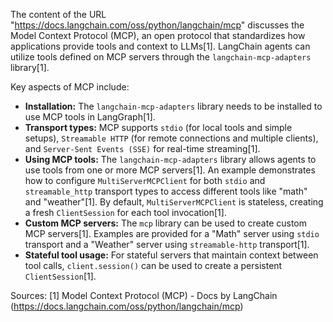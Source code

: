 The content of the URL "https://docs.langchain.com/oss/python/langchain/mcp" discusses the Model Context Protocol (MCP), an open protocol that standardizes how applications provide tools and context to LLMs[1]. LangChain agents can utilize tools defined on MCP servers through the `langchain-mcp-adapters` library[1].

Key aspects of MCP include:
*   **Installation:** The `langchain-mcp-adapters` library needs to be installed to use MCP tools in LangGraph[1].
*   **Transport types:** MCP supports `stdio` (for local tools and simple setups), `Streamable HTTP` (for remote connections and multiple clients), and `Server-Sent Events (SSE)` for real-time streaming[1].
*   **Using MCP tools:** The `langchain-mcp-adapters` library allows agents to use tools from one or more MCP servers[1]. An example demonstrates how to configure `MultiServerMCPClient` for both `stdio` and `streamable_http` transport types to access different tools like "math" and "weather"[1]. By default, `MultiServerMCPClient` is stateless, creating a fresh `ClientSession` for each tool invocation[1].
*   **Custom MCP servers:** The `mcp` library can be used to create custom MCP servers[1]. Examples are provided for a "Math" server using `stdio` transport and a "Weather" server using `streamable-http` transport[1].
*   **Stateful tool usage:** For stateful servers that maintain context between tool calls, `client.session()` can be used to create a persistent `ClientSession`[1].

Sources:
[1] Model Context Protocol (MCP) - Docs by LangChain (https://docs.langchain.com/oss/python/langchain/mcp)